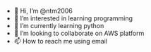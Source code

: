 - 👋 Hi, I’m @ntm2006
- 👀 I’m interested in learning programming  
- 🌱 I’m currently learning python
- 💞️ I’m looking to collaborate on AWS platform
- 📫 How to reach me using email

<!---
ntm2006/ntm2006 is a ✨ special ✨ repository because its `README.md` (this file) appears on your GitHub profile.
You can click the Preview link to take a look at your changes.
--->
